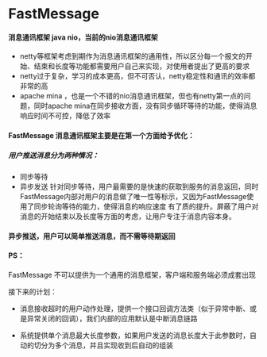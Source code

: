 # FastMessage
#### 消息通讯框架 java nio，当前的nio消息通讯框架
- netty等框架考虑到期作为消息通讯框架的通用性，所以区分每一个报文的开始、结束和长度等功能都需要用户自己来实现，对使用者提出了更高的要求
- netty过于复杂，学习的成本更高，但不可否认，netty稳定性和通讯的效率都非常的高
- apache mina ，也是一个不错的nio消息通讯框架，但也有netty第一点的问题，同时apache mina在同步接收方面，没有同步循环等待的功能，使得消息响应时间不可控，降低了效率

#### FastMessage 消息通讯框架主要是在第一个方面给予优化：

##### 用户推送消息分为两种情况：
- 同步等待
- 异步发送
针对同步等待，用户最需要的是快速的获取到服务的消息返回，同时FastMessage内部对用户的消息做了唯一性等标示，又因为FastMessage使用了同步轮询等待的能力，使得消息的响应速度
有了质的提升。屏蔽了用户对消息的开始结束以及长度等方面的考虑，让用户专注于消息内容本身。

#### 异步推送，用户可以简单推送消息，而不需等待期返回


#### PS：

FastMessage 不可以提供为一个通用的消息框架，客户端和服务端必须成套出现

接下来的计划：

- 消息接收超时的用户动作处理，提供一个接口回调方法类（似于异常中断、或是异常关闭的回调），我们内部的应用默认是中断消息链路

- 系统提供单个消息最大长度参数，如果用户发送的消息长度大于此参数时，自动的切分为多个消息，并且实现收到后自动的组装
